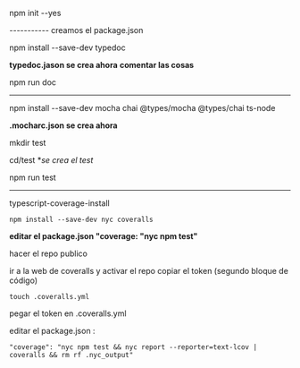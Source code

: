 npm init --yes

----------- creamos el package.json


npm install --save-dev typedoc

**typedoc.jason se crea ahora**
**comentar las cosas**

npm run doc

------------------

npm install --save-dev mocha chai @types/mocha @types/chai ts-node

**.mocharc.json se crea ahora**

mkdir test

cd/test
 **se crea el test*

npm run test

------------------


typescript-coverage-install

	npm install --save-dev nyc coveralls

**editar el package.json "coverage: "nyc npm test"**	

hacer el repo publico

ir a la web de coveralls y activar el repo
copiar el token (segundo bloque de código)

	touch .coveralls.yml

pegar el token en .coveralls.yml

editar el package.json :
 
    "coverage": "nyc npm test && nyc report --reporter=text-lcov | coveralls && rm rf .nyc_output" 

